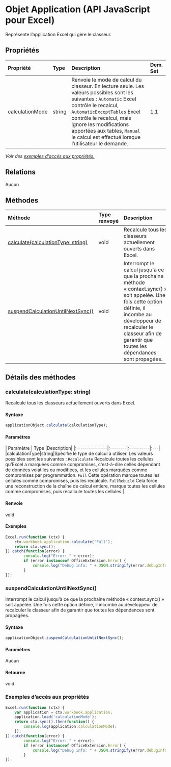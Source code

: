# <a name="application-object-javascript-api-for-excel"></a>Objet Application (API JavaScript pour Excel)

Représente l’application Excel qui gère le classeur.

## <a name="properties"></a>Propriétés

| Propriété       | Type    |Description| Dem. Set|
|:---------------|:--------|:----------|:----|
|calculationMode|string|Renvoie le mode de calcul du classeur. En lecture seule. Les valeurs possibles sont les suivantes : `Automatic` Excel contrôle le recalcul, `AutomaticExceptTables` Excel contrôle le recalcul, mais ignore les modifications apportées aux tables, `Manual` le calcul est effectué lorsque l’utilisateur le demande.|[1.1](../requirement-sets/excel-api-requirement-sets.md)|

_Voir des [exemples d’accès aux propriétés.](#property-access-examples)_

## <a name="relationships"></a>Relations
Aucun


## <a name="methods"></a>Méthodes

| Méthode           | Type renvoyé    |Description| Dem. Set|
|:---------------|:--------|:----------|:----|
|[calculate(calculationType: string)](#calculatecalculationtype-string)|void|Recalcule tous les classeurs actuellement ouverts dans Excel.|[1.1](../requirement-sets/excel-api-requirement-sets.md)|
|[suspendCalculationUntilNextSync()](#suspendcalculationuntilnextsync)|void|Interrompt le calcul jusqu'à ce que la prochaine méthode « context.sync() » soit appelée. Une fois cette option définie, il incombe au développeur de recalculer le classeur afin de garantir que toutes les dépendances sont propagées.|[1.4](../requirement-sets/excel-api-requirement-sets.md)|

## <a name="method-details"></a>Détails des méthodes


### <a name="calculatecalculationtype-string"></a>calculate(calculationType: string)
Recalcule tous les classeurs actuellement ouverts dans Excel.

#### <a name="syntax"></a>Syntaxe
```js
applicationObject.calculate(calculationType);
```

#### <a name="parameters"></a>Paramètres
| Paramètre       | Type    |Description|
|:---------------|:--------|:----------|:---|
|calculationType|string|Spécifie le type de calcul à utiliser. Les valeurs possibles sont les suivantes : `Recalculate` Recalcule toutes les cellules qu’Excel a marquées comme compromises, c'est-à-dire celles dépendant de données volatiles ou modifiées, et les cellules marquées comme compromises par programmation. `Full` Cette opération marque toutes les cellules comme compromises, puis les recalcule. `FullRebuild` Cela force une reconstruction de la chaîne de calcul entière, marque toutes les cellules comme compromises, puis recalcule toutes les cellules.|

#### <a name="returns"></a>Renvoie
void

#### <a name="examples"></a>Exemples
```js
Excel.run(function (ctx) {
    ctx.workbook.application.calculate('Full');
    return ctx.sync();
}).catch(function(error) {
        console.log("Error: " + error);
        if (error instanceof OfficeExtension.Error) {
            console.log("Debug info: " + JSON.stringify(error.debugInfo));
        }
});
```

### <a name="suspendcalculationuntilnextsync"></a>suspendCalculationUntilNextSync()
Interrompt le calcul jusqu'à ce que la prochaine méthode « context.sync() » soit appelée. Une fois cette option définie, il incombe au développeur de recalculer le classeur afin de garantir que toutes les dépendances sont propagées.

#### <a name="syntax"></a>Syntaxe
```js
applicationObject.suspendCalculationUntilNextSync();
```

#### <a name="parameters"></a>Paramètres
Aucun

#### <a name="returns"></a>Retourne
void
### <a name="property-access-examples"></a>Exemples d’accès aux propriétés
```js
Excel.run(function (ctx) {
    var application = ctx.workbook.application;
    application.load('calculationMode');
    return ctx.sync().then(function() {
        console.log(application.calculationMode);
    });
}).catch(function(error) {
        console.log("Error: " + error);
        if (error instanceof OfficeExtension.Error) {
            console.log("Debug info: " + JSON.stringify(error.debugInfo));
        }
});
```

